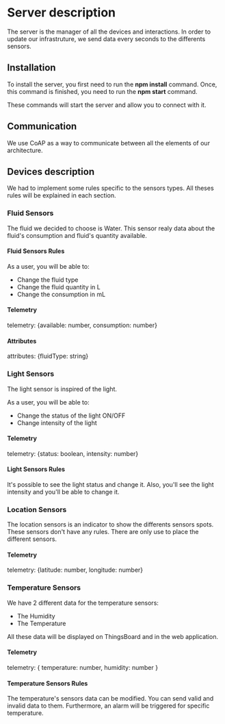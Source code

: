 # Server description

The server is the manager of all the devices and interactions.
In order to update our infrastruture, we send data every seconds to the differents sensors.

## Installation

To install the server, you first need to run the **npm install** command.
Once, this command is finished, you need to run the **npm start** command.

These commands will start the server and allow you to connect with it.

## Communication

We use CoAP as a way to communicate between all the elements of our architecture.

## Devices description

We had to implement some rules specific to the sensors types.
All theses rules will be explained in each section.

### Fluid Sensors

The fluid we decided to choose is Water.
This sensor realy data about the fluid's consumption and fluid's quantity available.

#### Fluid Sensors Rules

As a user, you will be able to:
   - Change the fluid type
   - Change the fluid quantity in L
   - Change the consumption in mL

#### Telemetry
telemetry: {available: number, consumption: number}

#### Attributes
attributes: {fluidType: string}

### Light Sensors

The light sensor is inspired of the light.

As a user, you will be able to:
   - Change the status of the light ON/OFF
   - Change intensity of the light

#### Telemetry
telemetry: {status: boolean, intensity: number}

#### Light Sensors Rules

It's possible to see the light status and change it. Also, you'll see the light intensity and you'll be able to change it.

### Location Sensors

The location sensors is an indicator to show the differents sensors spots.
These sensors don't have any rules. There are only use to place the different sensors.
#### Telemetry
telemetry: {latitude: number, longitude: number}


### Temperature Sensors

We have 2 different data for the temperature sensors:
   - The Humidity
   - The Temperature

All these data will be displayed on ThingsBoard and in the web application.

#### Telemetry
telemetry: { temperature: number, humidity: number }

#### Temperature Sensors Rules

The temperature's sensors data can be modified. You can send valid and invalid data to them.
Furthermore, an alarm will be triggered for specific temperature.